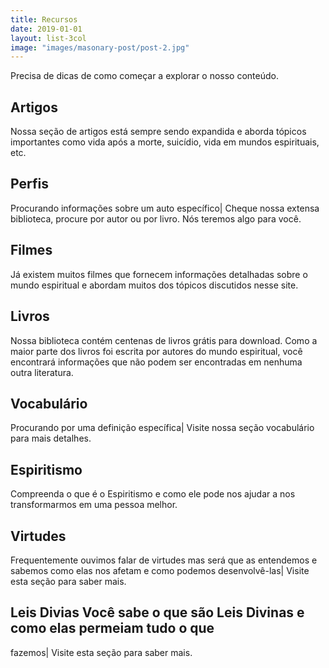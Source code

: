 ```yaml
---
title: Recursos
date: 2019-01-01
layout: list-3col
image: "images/masonary-post/post-2.jpg"
---
```


Precisa de dicas de como começar a explorar o nosso conteúdo.

## Artigos
Nossa seção de artigos está sempre sendo expandida e aborda tópicos importantes
como vida após a morte, suicídio, vida em mundos espirituais, etc.

## Perfis
Procurando informações sobre um auto específico| Cheque nossa extensa
biblioteca, procure por autor ou por livro. Nós teremos algo para você.

## Filmes
Já existem muitos filmes que fornecem informações detalhadas sobre o mundo
espiritual e abordam muitos dos tópicos discutidos nesse site.

## Livros
Nossa biblioteca contém centenas de livros grátis para download. Como a maior
parte dos livros foi escrita por autores do mundo espiritual, você encontrará
informações que não podem ser encontradas em nenhuma outra literatura.

## Vocabulário
Procurando por uma definição específica| Visite nossa seção vocabulário para
mais detalhes.

## Espiritismo
Compreenda o que é o Espiritismo e como ele pode nos ajudar a nos transformarmos
em uma pessoa melhor.

## Virtudes
Frequentemente ouvimos falar de virtudes mas será que as entendemos e sabemos
como elas nos afetam e como podemos desenvolvê-las| Visite esta seção para saber
mais.
						
## Leis Divias Você sabe o que são Leis Divinas e como elas permeiam tudo o que
fazemos| Visite esta seção para saber mais.
